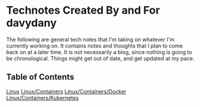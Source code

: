 # Technotes Created By and For davydany

The following are general tech notes that I'm taking on whatever I'm currently working on.
It contains notes and thoughts that I plan to come back on at a later time. It is not necessarily
a blog, since nothing is going to be chronological. Things might get out of date, and get updated 
at my pace.

## Table of Contents

[Linux](./linux/README.md)
[Linux/Containers](./linux/containers/README.md)
[Linux/Containers/Docker](./linux/containers/docker/README.md)
[Linux/Containers/Kubernetes](./linux/kubernetes/README.md)